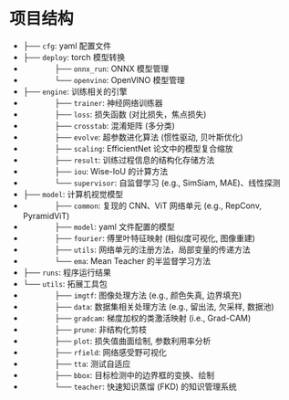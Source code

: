 # 项目结构

- ├── `cfg`: yaml 配置文件
- ├── `deploy`: torch 模型转换
- $~~~~~~~~~~~~~~$├── `onnx_run`: ONNX 模型管理
- $~~~~~~~~~~~~~~$└── `openvino`: OpenVINO 模型管理
- ├── `engine`: 训练相关的引擎
- $~~~~~~~~~~~~~~$├── `trainer`: 神经网络训练器
- $~~~~~~~~~~~~~~$├── `loss`: 损失函数 (对比损失，焦点损失)
- $~~~~~~~~~~~~~~$├── `crosstab`: 混淆矩阵 (多分类)
- $~~~~~~~~~~~~~~$├── `evolve`: 超参数进化算法 (惯性驱动, 贝叶斯优化)
- $~~~~~~~~~~~~~~$├── `scaling`: EfficientNet 论文中的模型复合缩放
- $~~~~~~~~~~~~~~$├── `result`: 训练过程信息的结构化存储方法
- $~~~~~~~~~~~~~~$├── `iou`: Wise-IoU 的计算方法
- $~~~~~~~~~~~~~~$└── `supervisor`: 自监督学习 (e.g., SimSiam, MAE)、线性探测
- ├── `model`: 计算机视觉模型
- $~~~~~~~~~~~~~~$├── `common`: 复现的 CNN、ViT 网络单元 (e.g., RepConv, PyramidViT)
- $~~~~~~~~~~~~~~$├── `model`: yaml 文件配置的模型
- $~~~~~~~~~~~~~~$├── `fourier`: 傅里叶特征映射 (相似度可视化, 图像重建)
- $~~~~~~~~~~~~~~$├── `utils`: 网络单元的注册方法，局部变量的传递方法
- $~~~~~~~~~~~~~~$└── `ema`: Mean Teacher 的半监督学习方法
- ├── `runs`: 程序运行结果
- └── `utils`: 拓展工具包
- $~~~~~~~~~~~~~~$├── `imgtf`: 图像处理方法 (e.g., 颜色失真, 边界填充)
- $~~~~~~~~~~~~~~$├── `data`: 数据集相关处理方法 (e.g., 留出法, 欠采样, 数据池)
- $~~~~~~~~~~~~~~$├── `gradcam`: 梯度加权的类激活映射 (i.e., Grad-CAM)
- $~~~~~~~~~~~~~~$├── `prune`: 非结构化剪枝
- $~~~~~~~~~~~~~~$├── `plot`: 损失值曲面绘制, 参数利用率分析
- $~~~~~~~~~~~~~~$├── `rfield`: 网络感受野可视化
- $~~~~~~~~~~~~~~$├── `tta`: 测试自适应
- $~~~~~~~~~~~~~~$├── `bbox`: 目标检测中的边界框的变换、绘制
- $~~~~~~~~~~~~~~$└── `teacher`: 快速知识蒸馏 (FKD) 的知识管理系统
